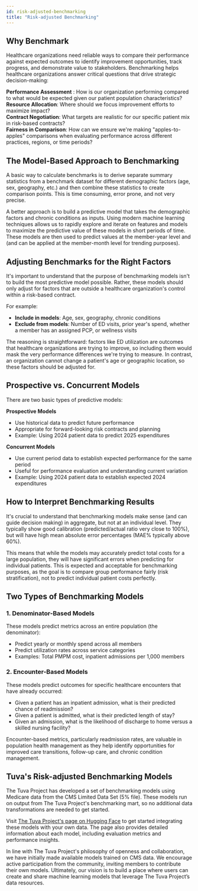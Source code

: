 ```yaml
---
id: risk-adjusted-benchmarking
title: "Risk-adjusted Benchmarking"
---
```



## Why Benchmark

Healthcare organizations need reliable ways to compare their performance against expected outcomes to identify improvement opportunities, track progress, and demonstrate value to stakeholders. Benchmarking helps healthcare organizations answer critical questions that drive strategic decision-making:

**Performance Assessment** : How is our organization performing compared to what would be expected given our patient population characteristics?  
**Resource Allocation**: Where should we focus improvement efforts to maximize impact?  
**Contract Negotiation**: What targets are realistic for our specific patient mix in risk-based contracts?  
**Fairness in Comparison**: How can we ensure we're making "apples-to-apples" comparisons when evaluating performance across different practices, regions, or time periods?

## The Model-Based Approach to Benchmarking

A basic way to calculate benchmarks is to derive separate summary statistics from a benchmark dataset for different demographic factors (age, sex, geography, etc.) and then combine these statistics to create comparison points. This is time consuming, error prone, and not very precise.

A better approach is to build a predictive model that takes the demographic factors and chronic conditions as inputs. Using modern machine learning techniques allows us to rapidly explore and iterate on features and models to maximize the predictive value of these models in short periods of time. These models are then used to predict values at the member-year level and (and can be applied at the member-month level for trending purposes). 

## Adjusting Benchmarks for the Right Factors

It's important to understand that the purpose of benchmarking models isn't to build the most predictive model possible. Rather, these models should only adjust for factors that are outside a healthcare organization's control within a risk-based contract.

For example:  
- **Include in models**: Age, sex, geography, chronic conditions  
- **Exclude from models**: Number of ED visits, prior year's spend, whether a member has an assigned PCP, or wellness visits

The reasoning is straightforward: factors like ED utilization are outcomes that healthcare organizations are trying to improve, so including them would mask the very performance differences we're trying to measure. In contrast, an organization cannot change a patient's age or geographic location, so these factors should be adjusted for.

## Prospective vs. Concurrent Models

There are two basic types of predictive models:

**Prospective Models**  
- Use historical data to predict future performance  
- Appropriate for forward-looking risk contracts and planning  
- Example: Using 2024 patient data to predict 2025 expenditures

**Concurrent Models**  
- Use current period data to establish expected performance for the same period  
- Useful for performance evaluation and understanding current variation  
- Example: Using 2024 patient data to establish expected 2024 expenditures

## How to Interpret Benchmarking Results

It's crucial to understand that benchmarking models make sense (and can guide decision making) in aggregate, but not at an individual level. They typically show good calibration (predicted/actual ratio very close to 100%), but will have high mean absolute error percentages (MAE% typically above 60%).

This means that while the models may accurately predict total costs for a large population, they will have significant errors when predicting for individual patients. This is expected and acceptable for benchmarking purposes, as the goal is to compare group performance fairly (risk stratification), not to predict individual patient costs perfectly.

## Two Types of Benchmarking Models

### 1. Denominator-Based Models  
These models predict metrics across an entire population (the denominator):  
- Predict yearly or monthly spend across all members  
- Predict utilization rates across service categories  
- Examples: Total PMPM cost, inpatient admissions per 1,000 members

### 2. Encounter-Based Models  
These models predict outcomes for specific healthcare encounters that have already occurred:  
- Given a patient has an inpatient admission, what is their predicted chance of readmission?  
- Given a patient is admitted, what is their predicted length of stay?  
- Given an admission, what is the likelihood of discharge to home versus a skilled nursing facility?

Encounter-based metrics, particularly readmission rates, are valuable in population health management as they help identify opportunities for improved care transitions, follow-up care, and chronic condition management.

## Tuva's Risk-adjusted Benchmarking Models 

The Tuva Project has developed a set of benchmarking models using Medicare data from the CMS Limited Data Set (5% file). These models run on output from The Tuva Project's benchmarking mart, so no additional data transformations are needed to get started.

Visit [The Tuva Project's page on Hugging Face](https://huggingface.co/tuva-ml-models/) to get started integrating these models with your own data. The page also provides detailed information about each model, including evaluation metrics and performance insights.

In line with The Tuva Project's philosophy of openness and collaboration, we have initially made available models trained on CMS data. We encourage active participation from the community, inviting members to contribute their own models. Ultimately, our vision is to build a place where users can create and share machine learning models that leverage The Tuva Project’s data resources.
